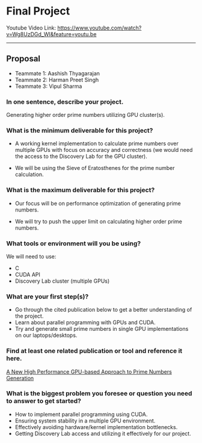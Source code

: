 # Final Project

Youtube Video Link: https://www.youtube.com/watch?v=Wg8UzDGd_WI&feature=youtu.be
___


## Proposal

  * Teammate 1: Aashish Thyagarajan
  * Teammate 2: Harman Preet Singh
  * Teammate 3: Vipul Sharma

### In one sentence, describe your project.

Generating higher order prime numbers utilizing GPU cluster(s). 

### What is the minimum deliverable for this project?

* A working kernel implementation to calculate prime numbers over multiple GPUs with focus on accuracy and correctness (we would need the access to the Discovery Lab for the GPU cluster).

* We will be using the Sieve of Eratosthenes for the prime number calculation.

### What is the maximum deliverable for this project?

* Our focus will be on performance optimization of generating prime numbers.

* We will try to push the upper limit on calculating higher order prime numbers.

### What tools or environment will you be using?

We will need to use:
 * C
 * CUDA API
 * Discovery Lab cluster (multiple GPUs)

### What are your first step(s)?

* Go through the cited publication below to get a better understanding of the project.
* Learn about parallel programming with GPUs and CUDA.
* Try and generate small prime numbers in single GPU implementations on our laptops/desktops.

### Find at least one related publication or tool and reference it here.

[A New High Performance GPU-based Approach to Prime
Numbers Generation](http://citeseerx.ist.psu.edu/viewdoc/download?doi=10.1.1.683.5203&rep=rep1&type=pdf)

### What is the biggest problem you foresee or question you need to answer to get started?

* How to implement parallel programming using CUDA.
* Ensuring system stability in a multiple GPU environment.
* Effectively avoiding hardware/kernel implementation bottlenecks.
* Getting Discovery Lab access and utilizing it effectively for our project.
